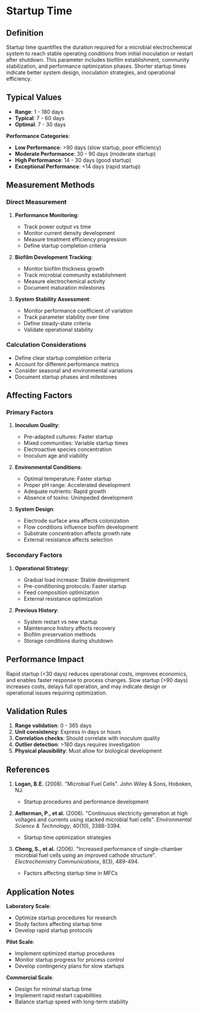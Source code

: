 <!--
Parameter ID: startup_time
Category: operational
Generated: 2025-01-16T12:10:00.000Z
-->

# Startup Time

## Definition

Startup time quantifies the duration required for a microbial electrochemical
system to reach stable operating conditions from initial inoculation or restart
after shutdown. This parameter includes biofilm establishment, community
stabilization, and performance optimization phases. Shorter startup times
indicate better system design, inoculation strategies, and operational
efficiency.

## Typical Values

- **Range**: 1 - 180 days
- **Typical**: 7 - 60 days
- **Optimal**: 7 - 30 days

**Performance Categories**:

- **Low Performance**: >90 days (slow startup, poor efficiency)
- **Moderate Performance**: 30 - 90 days (moderate startup)
- **High Performance**: 14 - 30 days (good startup)
- **Exceptional Performance**: <14 days (rapid startup)

## Measurement Methods

### Direct Measurement

1. **Performance Monitoring**:
   - Track power output vs time
   - Monitor current density development
   - Measure treatment efficiency progression
   - Define startup completion criteria

2. **Biofilm Development Tracking**:
   - Monitor biofilm thickness growth
   - Track microbial community establishment
   - Measure electrochemical activity
   - Document maturation milestones

3. **System Stability Assessment**:
   - Monitor performance coefficient of variation
   - Track parameter stability over time
   - Define steady-state criteria
   - Validate operational stability

### Calculation Considerations

- Define clear startup completion criteria
- Account for different performance metrics
- Consider seasonal and environmental variations
- Document startup phases and milestones

## Affecting Factors

### Primary Factors

1. **Inoculum Quality**:
   - Pre-adapted cultures: Faster startup
   - Mixed communities: Variable startup times
   - Electroactive species concentration
   - Inoculum age and viability

2. **Environmental Conditions**:
   - Optimal temperature: Faster startup
   - Proper pH range: Accelerated development
   - Adequate nutrients: Rapid growth
   - Absence of toxins: Unimpeded development

3. **System Design**:
   - Electrode surface area affects colonization
   - Flow conditions influence biofilm development
   - Substrate concentration affects growth rate
   - External resistance affects selection

### Secondary Factors

1. **Operational Strategy**:
   - Gradual load increase: Stable development
   - Pre-conditioning protocols: Faster startup
   - Feed composition optimization
   - External resistance optimization

2. **Previous History**:
   - System restart vs new startup
   - Maintenance history affects recovery
   - Biofilm preservation methods
   - Storage conditions during shutdown

## Performance Impact

Rapid startup (<30 days) reduces operational costs, improves economics, and
enables faster response to process changes. Slow startup (>90 days) increases
costs, delays full operation, and may indicate design or operational issues
requiring optimization.

## Validation Rules

1. **Range validation**: 0 - 365 days
2. **Unit consistency**: Express in days or hours
3. **Correlation checks**: Should correlate with inoculum quality
4. **Outlier detection**: >180 days requires investigation
5. **Physical plausibility**: Must allow for biological development

## References

1. **Logan, B.E.** (2008). "Microbial Fuel Cells". John Wiley & Sons, Hoboken,
   NJ.
   - Startup procedures and performance development

2. **Aelterman, P., et al.** (2006). "Continuous electricity generation at high
   voltages and currents using stacked microbial fuel cells". _Environmental
   Science & Technology_, 40(10), 3388-3394.
   - Startup time optimization strategies

3. **Cheng, S., et al.** (2006). "Increased performance of single-chamber
   microbial fuel cells using an improved cathode structure". _Electrochemistry
   Communications_, 8(3), 489-494.
   - Factors affecting startup time in MFCs

## Application Notes

**Laboratory Scale**:

- Optimize startup procedures for research
- Study factors affecting startup time
- Develop rapid startup protocols

**Pilot Scale**:

- Implement optimized startup procedures
- Monitor startup progress for process control
- Develop contingency plans for slow startups

**Commercial Scale**:

- Design for minimal startup time
- Implement rapid restart capabilities
- Balance startup speed with long-term stability
